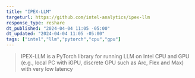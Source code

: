 ```yaml
---
title: "IPEX-LLM"
targeturl: https://github.com/intel-analytics/ipex-llm
response_type: reshare
dt_published: "2024-04-04 11:05 -05:00"
dt_updated: "2024-04-04 11:05 -05:00"
tags: ["intel","llm","pytorch","cpu","gpu"]
---
```


> IPEX-LLM is a PyTorch library for running LLM on Intel CPU and GPU (e.g., local PC with iGPU, discrete GPU such as Arc, Flex and Max) with very low latency
